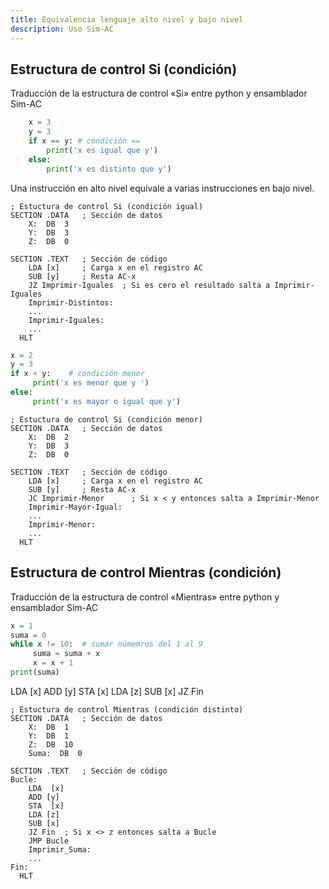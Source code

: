 ```yaml
---
title: Equivalencia lenguaje alto nivel y bajo nivel
description: Uso Sim-AC
---
```


## Estructura de control Si (condición) 
Traducción de la estructura de control «Si» entre python y ensamblador Sim-AC

```python
    x = 3
    y = 3
    if x == y: # condición ==
        print('x es igual que y')
    else:
        print('x es distinto que y')
```

Una instrucción en alto nivel equivale a varias instrucciones en bajo nivel.

```ac
; Estuctura de control Si (condición igual)
SECTION .DATA   ; Sección de datos
    X:  DB  3
    Y:  DB  3
    Z:  DB  0

SECTION .TEXT   ; Sección de código
    LDA [x]     ; Carga x en el registro AC
    SUB [y]     ; Resta AC-x
    JZ Imprimir-Iguales  ; Si es cero el resultado salta a Imprimir-Iguales
    Imprimir-Distintos:
    ...
    Imprimir-Iguales:
    ...
  HLT
```

```python
x = 2
y = 3
if x < y:    # condición menor
     print('x es menor que y ')
else:
     print('x es mayor o igual que y')
```



```ac
; Estuctura de control Si (condición menor)
SECTION .DATA   ; Sección de datos
    X:  DB  2
    Y:  DB  3
    Z:  DB  0

SECTION .TEXT   ; Sección de código
    LDA [x]     ; Carga x en el registro AC
    SUB [y]     ; Resta AC-x
    JC Imprimir-Menor      ; Si x < y entonces salta a Imprimir-Menor
    Imprimir-Mayor-Igual:
    ...
    Imprimir-Menor:
    ...
  HLT
```


## Estructura de control Mientras (condición) 
Traducción de la estructura de control «Mientras» entre python y ensamblador Sim-AC

```python
x = 1 
suma = 0 
while x != 10:  # sumar númemros del 1 al 9
     suma = suma + x
     x = x + 1 
print(suma)
```

LDA  [x]
ADD [y]
STA  [x]
LDA [z]
SUB [x]
JZ Fin



```ac
; Estuctura de control Mientras (condición distinto)
SECTION .DATA   ; Sección de datos
    X:  DB  1
    Y:  DB  1
    Z:  DB  10
    Suma:  DB  0

SECTION .TEXT   ; Sección de código
Bucle:
    LDA  [x]
    ADD [y]
    STA  [x]
    LDA [z]
    SUB [x]
    JZ Fin  ; Si x <> z entonces salta a Bucle
    JMP Bucle
    Imprimir_Suma:
    ...
Fin:
  HLT
```


